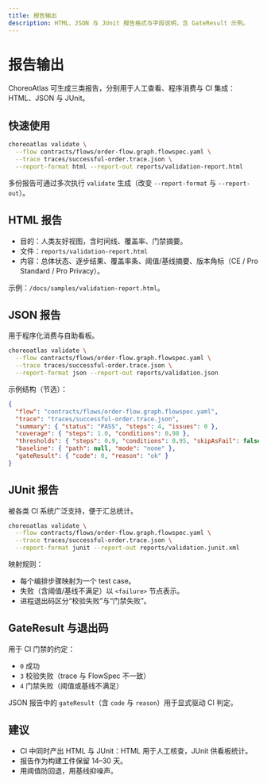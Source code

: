 ```yaml
---
title: 报告输出
description: HTML、JSON 与 JUnit 报告格式与字段说明，含 GateResult 示例。
---
```


# 报告输出

ChoreoAtlas 可生成三类报告，分别用于人工查看、程序消费与 CI 集成：HTML、JSON 与 JUnit。

## 快速使用

```bash
choreoatlas validate \
  --flow contracts/flows/order-flow.graph.flowspec.yaml \
  --trace traces/successful-order.trace.json \
  --report-format html --report-out reports/validation-report.html
```

多份报告可通过多次执行 `validate` 生成（改变 `--report-format` 与 `--report-out`）。

## HTML 报告

- 目的：人类友好视图，含时间线、覆盖率、门禁摘要。
- 文件：`reports/validation-report.html`
- 内容：总体状态、逐步结果、覆盖率条、阈值/基线摘要、版本角标（CE / Pro Standard / Pro Privacy）。

示例：`/docs/samples/validation-report.html`。

## JSON 报告

用于程序化消费与自助看板。

```bash
choreoatlas validate \
  --flow contracts/flows/order-flow.graph.flowspec.yaml \
  --trace traces/successful-order.trace.json \
  --report-format json --report-out reports/validation.json
```

示例结构（节选）：

```json
{
  "flow": "contracts/flows/order-flow.graph.flowspec.yaml",
  "trace": "traces/successful-order.trace.json",
  "summary": { "status": "PASS", "steps": 4, "issues": 0 },
  "coverage": { "steps": 1.0, "conditions": 0.98 },
  "thresholds": { "steps": 0.9, "conditions": 0.95, "skipAsFail": false },
  "baseline": { "path": null, "mode": "none" },
  "gateResult": { "code": 0, "reason": "ok" }
}
```

## JUnit 报告

被各类 CI 系统广泛支持，便于汇总统计。

```bash
choreoatlas validate \
  --flow contracts/flows/order-flow.graph.flowspec.yaml \
  --trace traces/successful-order.trace.json \
  --report-format junit --report-out reports/validation.junit.xml
```

映射规则：

- 每个编排步骤映射为一个 test case。
- 失败（含阈值/基线不满足）以 `<failure>` 节点表示。
- 进程退出码区分“校验失败”与“门禁失败”。

## GateResult 与退出码

用于 CI 门禁的约定：

- `0` 成功
- `3` 校验失败（trace 与 FlowSpec 不一致）
- `4` 门禁失败（阈值或基线不满足）

JSON 报告中的 `gateResult`（含 `code` 与 `reason`）用于显式驱动 CI 判定。

## 建议

- CI 中同时产出 HTML 与 JUnit：HTML 用于人工核查，JUnit 供看板统计。
- 报告作为构建工件保留 14–30 天。
- 用阈值防回退，用基线抑噪声。
